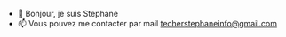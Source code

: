 - 👋 Bonjour, je suis Stephane
- 📫 Vous pouvez me contacter par mail techerstephaneinfo@gmail.com

<!---
StephaneInfo/StephaneInfo is a ✨ special ✨ repository because its `README.md` (this file) appears on your GitHub profile.
You can click the Preview link to take a look at your changes.
--->
